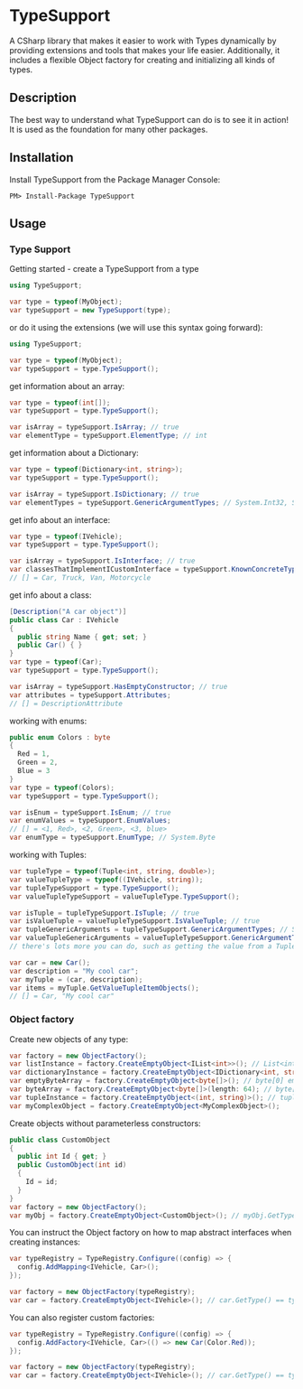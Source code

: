 # TypeSupport

A CSharp library that makes it easier to work with Types dynamically by providing extensions and tools that makes your life easier. Additionally, it includes a flexible Object factory for creating and initializing all kinds of types.

## Description

The best way to understand what TypeSupport can do is to see it in action! It is used as the foundation for many other packages.

## Installation
Install TypeSupport from the Package Manager Console:
```
PM> Install-Package TypeSupport
```

## Usage

### Type Support

Getting started - create a TypeSupport from a type
```csharp
using TypeSupport;

var type = typeof(MyObject);
var typeSupport = new TypeSupport(type);
```

or do it using the extensions (we will use this syntax going forward):
```csharp
using TypeSupport;

var type = typeof(MyObject);
var typeSupport = type.TypeSupport();
```

get information about an array:
```csharp
var type = typeof(int[]);
var typeSupport = type.TypeSupport();

var isArray = typeSupport.IsArray; // true
var elementType = typeSupport.ElementType; // int
```

get information about a Dictionary:
```csharp
var type = typeof(Dictionary<int, string>);
var typeSupport = type.TypeSupport();

var isArray = typeSupport.IsDictionary; // true
var elementTypes = typeSupport.GenericArgumentTypes; // System.Int32, System.String
```

get info about an interface:
```csharp
var type = typeof(IVehicle);
var typeSupport = type.TypeSupport();

var isArray = typeSupport.IsInterface; // true
var classesThatImplementICustomInterface = typeSupport.KnownConcreteTypes;
// [] = Car, Truck, Van, Motorcycle
```

get info about a class:
```csharp
[Description("A car object")]
public class Car : IVehicle
{
  public string Name { get; set; }
  public Car() { }
}
var type = typeof(Car);
var typeSupport = type.TypeSupport();

var isArray = typeSupport.HasEmptyConstructor; // true
var attributes = typeSupport.Attributes;
// [] = DescriptionAttribute
```

working with enums:
```csharp
public enum Colors : byte
{
  Red = 1,
  Green = 2,
  Blue = 3
}
var type = typeof(Colors);
var typeSupport = type.TypeSupport();

var isEnum = typeSupport.IsEnum; // true
var enumValues = typeSupport.EnumValues;
// [] = <1, Red>, <2, Green>, <3, blue>
var enumType = typeSupport.EnumType; // System.Byte
```

working with Tuples:
```csharp
var tupleType = typeof(Tuple<int, string, double>);
var valueTupleType = typeof((IVehicle, string));
var tupleTypeSupport = type.TypeSupport();
var valueTupleTypeSupport = valueTupleType.TypeSupport();

var isTuple = tupleTypeSupport.IsTuple; // true
var isValueTuple = valueTupleTypeSupport.IsValueTuple; // true
var tupleGenericArguments = tupleTypeSupport.GenericArgumentTypes; // System.Int32, System.String, System.Double
var valueTupleGenericArguments = valueTupleTypeSupport.GenericArgumentTypes; // IVehicle, System.String
// there's lots more you can do, such as getting the value from a Tuple instance:

var car = new Car();
var description = "My cool car";
var myTuple = (car, description);
var items = myTuple.GetValueTupleItemObjects();
// [] = Car, "My cool car"
```

### Object factory

Create new objects of any type:

```csharp
var factory = new ObjectFactory();
var listInstance = factory.CreateEmptyObject<IList<int>>(); // List<int>() 0 elements
var dictionaryInstance = factory.CreateEmptyObject<IDictionary<int, string>>(); // Dictionary<int, string>() 0 elements
var emptyByteArray = factory.CreateEmptyObject<byte[]>(); // byte[0] empty byte array
var byteArray = factory.CreateEmptyObject<byte[]>(length: 64); // byte[64]
var tupleInstance = factory.CreateEmptyObject<(int, string)>(); // tupleInstance.Item1 = 0, tupleInstance.item2 = null
var myComplexObject = factory.CreateEmptyObject<MyComplexObject>();
```

Create objects without parameterless constructors:
```csharp
public class CustomObject
{
  public int Id { get; }
  public CustomObject(int id)
  {
    Id = id;
  }
}
var factory = new ObjectFactory();
var myObj = factory.CreateEmptyObject<CustomObject>(); // myObj.GetType() == typeof(CustomObject)
```

You can instruct the Object factory on how to map abstract interfaces when creating instances:
```csharp
var typeRegistry = TypeRegistry.Configure((config) => {
  config.AddMapping<IVehicle, Car>();
});

var factory = new ObjectFactory(typeRegistry);
var car = factory.CreateEmptyObject<IVehicle>(); // car.GetType() == typeof(Car)
```

You can also register custom factories:
```csharp
var typeRegistry = TypeRegistry.Configure((config) => {
  config.AddFactory<IVehicle, Car>(() => new Car(Color.Red));
});

var factory = new ObjectFactory(typeRegistry);
var car = factory.CreateEmptyObject<IVehicle>(); // car.GetType() == typeof(Car)
```

